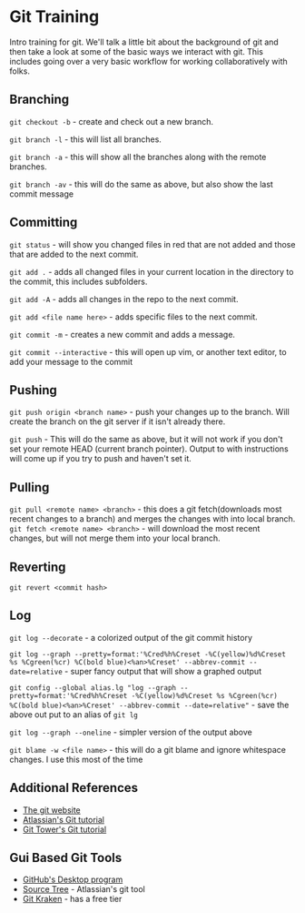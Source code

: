 # Git Training
Intro training for git. We'll talk a little bit about the background of git and then take a look at some of the basic ways we interact with git. This includes going over a very basic workflow for working collaboratively with folks.


## Branching
`git checkout -b` - create and check out a new branch.

`git branch -l` - this will list all branches.

`git branch -a` - this will show all the branches along with the remote branches.

`git branch -av` - this will do the same as above, but also show the last commit message  


## Committing
`git status` - will show you changed files in red that are not added and those that are added to the next commit.

`git add .` - adds all changed files in your current location in the directory to the commit, this includes subfolders. 

`git add -A` - adds all changes in the repo to the next commit.

`git add <file name here>` - adds specific files to the next commit.

`git commit -m` - creates a new commit and adds a message. 

`git commit --interactive` - this will open up vim, or another text editor, to add your message to the commit 

## Pushing
`git push origin <branch name>` - push your changes up to the branch. Will create the branch on the git server if it isn't already there.

`git push` - This will do the same as above, but it will not work if you don't set your remote HEAD (current branch pointer). Output to with instructions will come up if you try to push  and haven't set it. 

## Pulling 

`git pull <remote name> <branch>` - this does a git fetch(downloads most recent changes to a branch) and merges the changes with into local branch.
`git fetch <remote name> <branch>` - will download the most recent changes, but will not merge them into your local branch. 

## Reverting

`git revert <commit hash>` 

## Log

`git log --decorate` - a colorized output of the git commit history 

`git log --graph --pretty=format:'%Cred%h%Creset -%C(yellow)%d%Creset %s %Cgreen(%cr) %C(bold blue)<%an>%Creset' --abbrev-commit --date=relative` - super fancy output that will show a graphed output 

`git config --global alias.lg "log --graph --pretty=format:'%Cred%h%Creset -%C(yellow)%d%Creset %s %Cgreen(%cr) %C(bold blue)<%an>%Creset' --abbrev-commit --date=relative"` - save the above out put to an alias of `git lg` 

`git log --graph --oneline` - simpler version of the output above

`git blame -w <file name>` - this will do a git blame and ignore whitespace changes. I use this most of the time 


## Additional References 

* [The git website](https://git-scm.com/)
* [Atlassian's Git tutorial](https://www.atlassian.com/git/tutorials)
* [Git Tower's Git tutorial](https://www.git-tower.com/learn/git/ebook/en/command-line/introduction#start)

## Gui Based Git Tools

* [GitHub's Desktop program](https://desktop.github.com/)
* [Source Tree](https://www.sourcetreeapp.com/) - Atlassian's git tool
* [Git Kraken](https://www.gitkraken.com/) - has a free tier